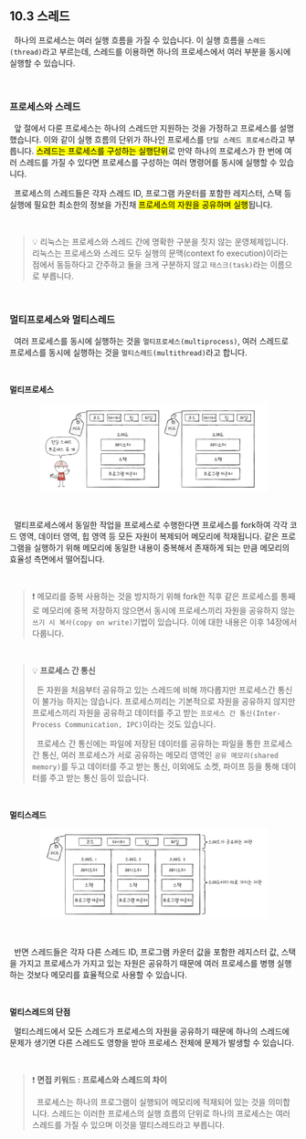 ## 10.3 스레드

&nbsp;&nbsp;하나의 프로세스는 여러 실행 흐름을 가질 수 있습니다. 이 실행 흐름을 `스레드(thread)`라고 부르는데, 스레드를 이용하면 하나의 프로세스에서 여러 부분을 동시에 실행할 수 있습니다.

<br>

### 프로세스와 스레드

&nbsp;&nbsp;앞 절에서 다룬 프로세스는 하나의 스레드만 지원하는 것을 가정하고 프로세스를 설명했습니다. 이와 같이 실행 흐름의 단위가 하나인 프로세스를 `단일 스레드 프로세스`라고 부릅니다. <mark>스레드는 프로세스를 구성하는 실행단위</mark>로 만약 하나의 프로세스가 한 번에 여러 스레드를 가질 수 있다면 프로세스를 구성하는 여러 명령어를 동시에 실행할 수 있습니다.

&nbsp;&nbsp;프로세스의 스레드들은 각자 스레드 ID, 프로그램 카운터를 포함한 레지스터, 스택 등 실행에 필요한 최소한의 정보을 가진채 <mark>프로세스의 자원을 공유하며 실행</mark>됩니다.

<br>

> 💡 리눅스는 프로세스와 스레드 간에 명확한 구분을 짓지 않는 운영체제입니다. 리눅스는 프로세스와 스레드 모두 실행의 문맥(context fo execution)이라는 점에서 동등하다고 간주하고 둘을 크게 구분하지 않고 `태스크(task)`라는 이름으로 부릅니다.

<br>

### 멀티프로세스와 멀티스레드

&nbsp;&nbsp;여러 프로세스를 동시에 실행하는 것을 `멀티프로세스(multiprocess)`, 여러 스레드로 프로세스를 동시에 실행하는 것을 `멀티스레드(multithread)`라고 합니다.

<br>

**멀티프로세스**

<figure align="center">
  <img src="../images/%EB%A9%80%ED%8B%B0%ED%94%84%EB%A1%9C%EC%84%B8%EC%8A%A4.jpeg" style="width: 400px" />
</figure>

<br>

&nbsp;&nbsp;멀티프로세스에서 동일한 작업을 프로세스로 수행한다면 프로세스를 fork하여 각각 코드 영역, 데이터 영역, 힙 영역 등 모든 자원이 복제되어 메모리에 적재됩니다. 같은 프로그램을 실행하기 위해 메모리에 동일한 내용이 중복해서 존재하게 되는 만큼 메모리의 효율성 측면에서 떨어집니다.

<br>

> ❗️ 메모리를 중복 사용하는 것을 방지하기 위해 fork한 직후 같은 프로세스를 통째로 메모리에 중복 저장하지 않으면서 동시에 프로세스끼리 자원을 공유하지 않는 `쓰기 시 복사(copy on write)`기법이 있습니다. 이에 대한 내용은 이후 14장에서 다룹니다.

<br>

> 💡 **프로세스 간 통신**
>
> &nbsp;&nbsp;든 자원을 처음부터 공유하고 있는 스레드에 비해 까다롭지만 프로세스간 통신이 불가능 하지는 않습니다. 프로세스끼리는 기본적으로 자원을 공유하지 않지만 프로세스끼리 자원을 공유하고 데이터를 주고 받는 `프로세스 간 통신(Inter-Process Communication, IPC)`이라는 것도 있습니다.
>
> &nbsp;&nbsp;프로세스 간 통신에는 파일에 저장된 데이터를 공유하는 파일을 통한 프로세스 간 통신, 여러 프로세스가 서로 공유하는 메모리 영역인 `공유 메모리(shared memory)`를 두고 데이터를 주고 받는 통신, 이외에도 소켓, 파이프 등을 통해 데이터를 주고 받는 통신 등이 있습니다.

<br>

**멀티스레드**

<figure align="center">
  <img src="../images/%EB%A9%80%ED%8B%B0%EC%8A%A4%EB%A0%88%EB%93%9C2.jpeg" style="width: 400px" />
</figure>

<br>

&nbsp;&nbsp;반면 스레드들은 각자 다른 스레드 ID, 프로그램 카운터 값을 포함한 레지스터 값, 스택을 가지고 프로세스가 가지고 있는 자원은 공유하기 때문에 여러 프로세스를 병행 실행하는 것보다 메모리를 효율적으로 사용할 수 있습니다.

<br>

**멀티스레드의 단점**

&nbsp;&nbsp;멀티스레드에서 모든 스레드가 프로세스의 자원을 공유하기 때문에 하나의 스레드에 문제가 생기면 다른 스레드도 영향을 받아 프로세스 전체에 문제가 발생할 수 있습니다.

<br>

> ❗️ **면접 키워드 : 프로세스와 스레드의 차이**
>
> &nbsp;&nbsp;프로세스는 하나의 프로그램이 실행되어 메모리에 적재되어 있는 것을 의미합니다. 스레드는 이러한 프로세스의 실행 흐름의 단위로 하나의 프로세스는 여러 스레드를 가질 수 있으며 이것을 멀티스레드라고 부릅니다.

<br>
